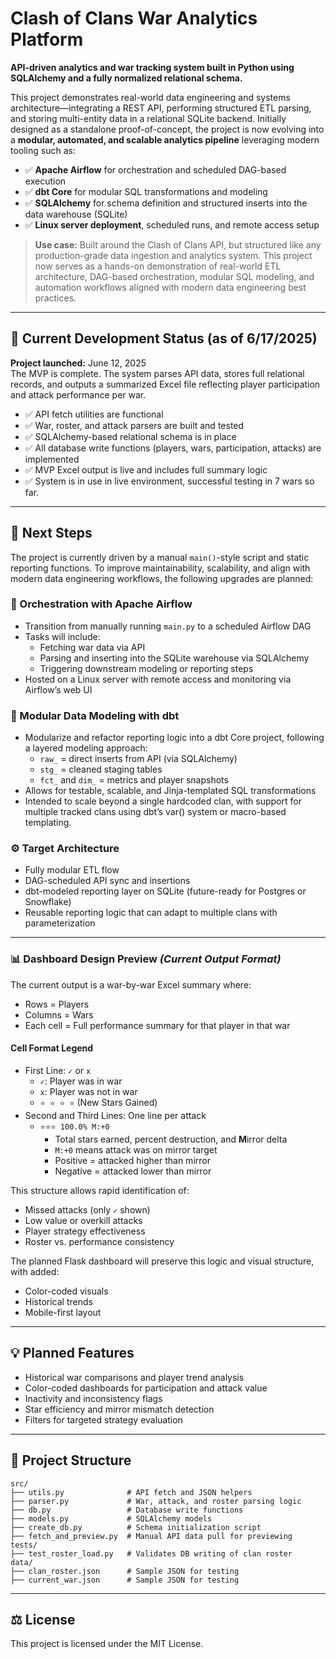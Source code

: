 # Clash of Clans War Analytics Platform

**API-driven analytics and war tracking system built in Python using SQLAlchemy and a fully normalized relational schema.**

This project demonstrates real-world data engineering and systems architecture—integrating a REST API, performing structured ETL parsing, and storing multi-entity data in a relational SQLite backend. Initially designed as a standalone proof-of-concept, the project is now evolving into a **modular, automated, and scalable analytics pipeline** leveraging modern tooling such as:

- ✅ **Apache Airflow** for orchestration and scheduled DAG-based execution
- ✅ **dbt Core** for modular SQL transformations and modeling
- ✅ **SQLAlchemy** for schema definition and structured inserts into the data warehouse (SQLite)
- ✅ **Linux server deployment**, scheduled runs, and remote access setup

> **Use case:** Built around the Clash of Clans API, but structured like any production-grade data ingestion and analytics system. This project now serves as a hands-on demonstration of real-world ETL architecture, DAG-based orchestration, modular SQL modeling, and automation workflows aligned with modern data engineering best practices.


---

## 🔧 Current Development Status (as of 6/17/2025)

**Project launched:** June 12, 2025  
The MVP is complete. The system parses API data, stores full relational records, and outputs a summarized Excel file reflecting player participation and attack performance per war.

- ✅ API fetch utilities are functional  
- ✅ War, roster, and attack parsers are built and tested  
- ✅ SQLAlchemy-based relational schema is in place  
- ✅ All database write functions (players, wars, participation, attacks) are implemented  
- ✅ MVP Excel output is live and includes full summary logic  
- ✅ System is in use in live environment, successful testing in 7 wars so far. 

---

## 🧩 Next Steps

The project is currently driven by a manual `main()`-style script and static reporting functions. To improve maintainability, scalability, and align with modern data engineering workflows, the following upgrades are planned:

### 🔄 Orchestration with Apache Airflow
- Transition from manually running `main.py` to a scheduled Airflow DAG
- Tasks will include:
  - Fetching war data via API
  - Parsing and inserting into the SQLite warehouse via SQLAlchemy
  - Triggering downstream modeling or reporting steps
- Hosted on a Linux server with remote access and monitoring via Airflow’s web UI

### 🧱 Modular Data Modeling with dbt
- Modularize and refactor reporting logic into a dbt Core project, following a layered modeling approach:
  - `raw_` = direct inserts from API (via SQLAlchemy)
  - `stg_` = cleaned staging tables
  - `fct_` and `dim_` = metrics and player snapshots
- Allows for testable, scalable, and Jinja-templated SQL transformations
- Intended to scale beyond a single hardcoded clan, with support for multiple tracked clans using dbt’s var() system or macro-based templating.

### ⚙️ Target Architecture
- Fully modular ETL flow
- DAG-scheduled API sync and insertions
- dbt-modeled reporting layer on SQLite (future-ready for Postgres or Snowflake)
- Reusable reporting logic that can adapt to multiple clans with parameterization

---

### 📊 Dashboard Design Preview *(Current Output Format)*

The current output is a war-by-war Excel summary where:

- Rows = Players  
- Columns = Wars  
- Each cell = Full performance summary for that player in that war

#### Cell Format Legend

- First Line: `✓` or `x`  
  - `✓`: Player was in war  
  - `x`: Player was not in war  
  - `⭐ ⭐ ⭐ ⭐` (New Stars Gained)  
- Second and Third Lines: One line per attack  
  - `⭐⭐⭐ 100.0% M:+0`  
    - Total stars earned, percent destruction, and **M**irror delta  
    - `M:+0` means attack was on mirror target  
    - Positive = attacked higher than mirror  
    - Negative = attacked lower than mirror  

This structure allows rapid identification of:
- Missed attacks (only `✓` shown)
- Low value or overkill attacks
- Player strategy effectiveness
- Roster vs. performance consistency

The planned Flask dashboard will preserve this logic and visual structure, with added:
- Color-coded visuals
- Historical trends
- Mobile-first layout

---

## 💡 Planned Features

- Historical war comparisons and player trend analysis  
- Color-coded dashboards for participation and attack value  
- Inactivity and inconsistency flags  
- Star efficiency and mirror mismatch detection  
- Filters for targeted strategy evaluation

---

## 📁 Project Structure

```
src/
├── utils.py              # API fetch and JSON helpers
├── parser.py             # War, attack, and roster parsing logic
├── db.py                 # Database write functions
├── models.py             # SQLAlchemy models
├── create_db.py          # Schema initialization script
├── fetch_and_preview.py  # Manual API data pull for previewing
tests/
├── test_roster_load.py   # Validates DB writing of clan roster
data/
├── clan_roster.json      # Sample JSON for testing
├── current_war.json      # Sample JSON for testing
```

---

## ⚖️ License

This project is licensed under the MIT License.
